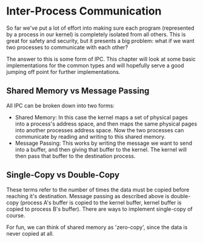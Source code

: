 # Inter-Process Communication

So far we've put a lot of effort into making sure each program (represented by a process in our kernel) is completely isolated from all others. This is great for safety and security, but it presents a big problem: what if we want two processes to communicate with each other?

The answer to this is some form of IPC. This chapter will look at some basic implementations for the common types and will hopefully serve a good jumping off point for further implementations. 

## Shared Memory vs Message Passing

All IPC can be broken down into two forms:

- Shared Memory: In this case the kernel maps a set of physical pages into a process's address space, and then maps the same physical pages into another processes address space. Now the two processes can communicate by reading and writing to this shared memory.
- Message Passing: This works by writing the message we want to send into a buffer, and then giving that buffer to the kernel. The kernel will then pass that buffer to the destination process.

## Single-Copy vs Double-Copy

These terms refer to the number of times the data must be copied before reaching it's destination. Message passing as described above is double-copy (process A's buffer is copied to the kernel buffer, kernel buffer is copied to process B's buffer). There are ways to implement single-copy of course.

For fun, we can think of shared memory as 'zero-copy', since the data is never copied at all.
